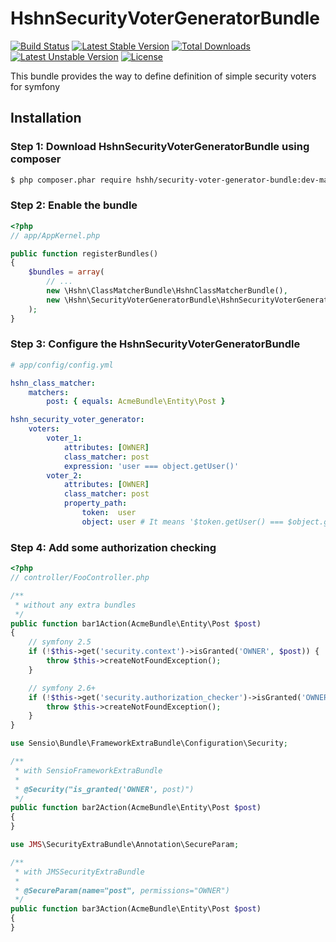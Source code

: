 HshnSecurityVoterGeneratorBundle
============================

[![Build Status](https://travis-ci.org/hshn/HshnSecurityVoterGeneratorBundle.svg?branch=master)](https://travis-ci.org/hshn/HshnSecurityVoterGeneratorBundle) [![Latest Stable Version](https://poser.pugx.org/hshn/security-voter-generator-bundle/v/stable.svg)](https://packagist.org/packages/hshn/security-voter-generator-bundle) [![Total Downloads](https://poser.pugx.org/hshn/security-voter-generator-bundle/downloads.svg)](https://packagist.org/packages/hshn/security-voter-generator-bundle) [![Latest Unstable Version](https://poser.pugx.org/hshn/security-voter-generator-bundle/v/unstable.svg)](https://packagist.org/packages/hshn/security-voter-generator-bundle) [![License](https://poser.pugx.org/hshn/security-voter-generator-bundle/license.svg)](https://packagist.org/packages/hshn/security-voter-generator-bundle)

This bundle provides the way to define definition of simple security voters for symfony

## Installation

### Step 1: Download HshnSecurityVoterGeneratorBundle using composer

```bash
$ php composer.phar require hshh/security-voter-generator-bundle:dev-master
```

### Step 2: Enable the bundle

```php
<?php
// app/AppKernel.php

public function registerBundles()
{
    $bundles = array(
        // ...
        new \Hshn\ClassMatcherBundle\HshnClassMatcherBundle(),
        new \Hshn\SecurityVoterGeneratorBundle\HshnSecurityVoterGeneratorBundle(),
    );
}
```

### Step 3: Configure the HshnSecurityVoterGeneratorBundle

```yaml
# app/config/config.yml

hshn_class_matcher:
    matchers:
        post: { equals: AcmeBundle\Entity\Post }

hshn_security_voter_generator:
    voters:
        voter_1:
            attributes: [OWNER]
            class_matcher: post
            expression: 'user === object.getUser()'
        voter_2:
            attributes: [OWNER]
            class_matcher: post
            property_path:
                token:  user
                object: user # It means '$token.getUser() === $object.getUser()'
```

### Step 4: Add some authorization checking

```php
<?php
// controller/FooController.php

/**
 * without any extra bundles
 */
public function bar1Action(AcmeBundle\Entity\Post $post)
{
    // symfony 2.5
    if (!$this->get('security.context')->isGranted('OWNER', $post)) {
        throw $this->createNotFoundException();
    }

    // symfony 2.6+
    if (!$this->get('security.authorization_checker')->isGranted('OWNER', $post)) {
        throw $this->createNotFoundException();
    }
}

use Sensio\Bundle\FrameworkExtraBundle\Configuration\Security;

/**
 * with SensioFrameworkExtraBundle
 *
 * @Security("is_granted('OWNER', post)")
 */
public function bar2Action(AcmeBundle\Entity\Post $post)
{
}

use JMS\SecurityExtraBundle\Annotation\SecureParam;

/**
 * with JMSSecurityExtraBundle
 *
 * @SecureParam(name="post", permissions="OWNER")
 */
public function bar3Action(AcmeBundle\Entity\Post $post)
{
}

```
